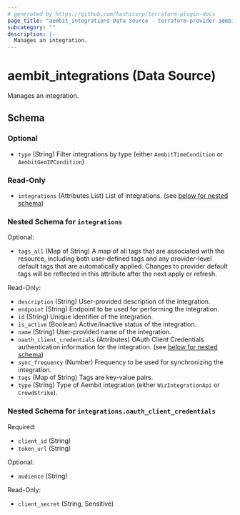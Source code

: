 ```yaml
---
# generated by https://github.com/hashicorp/terraform-plugin-docs
page_title: "aembit_integrations Data Source - terraform-provider-aembit"
subcategory: ""
description: |-
  Manages an integration.
---
```


# aembit_integrations (Data Source)

Manages an integration.



<!-- schema generated by tfplugindocs -->
## Schema

### Optional

- `type` (String) Filter integrations by type (either `AembitTimeCondition` or `AembitGeoIPCondition`)

### Read-Only

- `integrations` (Attributes List) List of integrations. (see [below for nested schema](#nestedatt--integrations))

<a id="nestedatt--integrations"></a>
### Nested Schema for `integrations`

Optional:

- `tags_all` (Map of String) A map of all tags that are associated with the resource, including both user-defined tags and any provider-level default tags that are automatically applied. Changes to provider default tags will be reflected in this attribute after the next apply or refresh.

Read-Only:

- `description` (String) User-provided description of the integration.
- `endpoint` (String) Endpoint to be used for performing the integration.
- `id` (String) Unique identifier of the integration.
- `is_active` (Boolean) Active/Inactive status of the integration.
- `name` (String) User-provided name of the integration.
- `oauth_client_credentials` (Attributes) OAuth Client Credentials authentication information for the integration. (see [below for nested schema](#nestedatt--integrations--oauth_client_credentials))
- `sync_frequency` (Number) Frequency to be used for synchronizing the integration.
- `tags` (Map of String) Tags are key-value pairs.
- `type` (String) Type of Aembit integration (either `WizIntegrationApi` or `CrowdStrike`).

<a id="nestedatt--integrations--oauth_client_credentials"></a>
### Nested Schema for `integrations.oauth_client_credentials`

Required:

- `client_id` (String)
- `token_url` (String)

Optional:

- `audience` (String)

Read-Only:

- `client_secret` (String, Sensitive)
